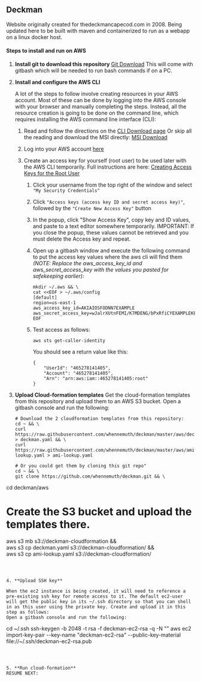 ## Deckman

Website originally created for thedeckmancapecod.com in 2008.
Being updated here to be built with maven and containerized to run as a webapp on a linux docker host.

#### Steps to install and run on AWS

1. **Install git to download this repository**
   [Git Download](https://git-scm.com/downloads)
   This will come with gitbash which will be needed to run bash commands if on a PC.

2. **Install and configure the AWS CLI**

   A lot of the steps to follow involve creating resources in your AWS account. Most of these can be done by logging into the AWS console with your browser and manually completing the steps. Instead, all the resource creation is going to be done on the command line, which requires installing the AWS command line interface (CLI): 

   1. Read and follow the directions on the [CLI Download page](https://docs.aws.amazon.com/cli/latest/userguide/install-windows.html)
      Or skip all the reading and download the MSI directly: [MSI Download](https://s3.amazonaws.com/aws-cli/AWSCLI64PY3.msi)

   2. Log into your AWS account [here](https://console.aws.amazon.com/console/home?region=us-east-1)

   3. Create an access key for yourself (root user) to be used later with the AWS CLI temporarily.
      Full instructions are here: [Creating Access Keys for the Root User](https://docs.aws.amazon.com/IAM/latest/UserGuide/id_root-user.html#id_root-user_manage_add-key)

      1. Click your username from the top right of the window and select `"My Security Credentials"`

      2. Click `"Access keys (access key ID and secret access key)"`, followed by the `"Create New Access Key"` button

      3. In the popup, click "Show Access Key", copy key and ID values, and paste to a text editor somewhere temporarily. IMPORTANT: If you close the popup, these values cannot be retrieved and you must delete the Access key and repeat.

      4. Open up a gitbash window and execute the following command to put the access key values where the aws cli will find them *(NOTE: Replace the aws_access_key_id and aws_secret_access_key with the values you pasted for safekeeping earlier)*:

         ```
         mkdir ~/.aws && \
         cat <<EOF > ~/.aws/config
         [default]
         region=us-east-1
         aws_access_key_id=AKIAIOSFODNN7EXAMPLE
         aws_secret_access_key=wJalrXUtnFEMI/K7MDENG/bPxRfiCYEXAMPLEKEY
         EOF
         ```

      5. Test access as follows:

         ```
         aws sts get-caller-identity
         ```

         You should see a return value like this:

         ```
         {
             "UserId": "465278141405",
             "Account": "465278141405",
             "Arn": "arn:aws:iam::465278141405:root"
         }
         ```

         

3. **Upload Cloud-formation templates**
   Get the cloud-formation templates from this repository and upload them to an AWS S3 bucket.
   Open a gitbash console and run the following:

   ```
   # Download the 2 cloudformation templates from this repository:
   cd ~ && \
   curl https://raw.githubusercontent.com/whennemuth/deckman/master/aws/deckman.yaml > deckman.yaml && \
   curl https://raw.githubusercontent.com/whennemuth/deckman/master/aws/ami-lookup.yaml > ami-lookup.yaml
   
   # Or you could get them by cloning this git repo"
   cd ~ && \
   git clone https://github.com/whennemuth/deckman.git && \
cd deckman/aws
   
# Create the S3 bucket and upload the templates there.
   aws s3 mb s3://deckman-cloudformation && \
   aws s3 cp deckman.yaml s3://deckman-cloudformation/ && \
   aws s3 cp ami-lookup.yaml s3://deckman-cloudformation/
   ```
   
   
   
4. **Upload SSH key**

   When the ec2 instance is being created, it will need to reference a pre-existing ssh key for remote access to it. The default ec2-user will get the public key in its ~/.ssh directory so that you can shell in as this user using the private key. Create and upload it in this step as follows:
   Open a gitbash console and run the following:

   ```
   cd ~/.ssh
   ssh-keygen -b 2048 -t rsa -f deckman-ec2-rsa -q -N ""
   aws ec2 import-key-pair --key-name "deckman-ec2-rsa" --public-key-material file://~/.ssh/deckman-ec2-rsa.pub
   ```

   

5. **Run cloud-formation**
   RESUME NEXT: